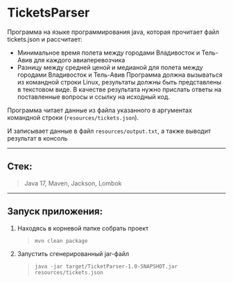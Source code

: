 # TicketsParser

Программа на языке программирования
java, которая прочитает файл tickets.json и
рассчитает:
- Минимальное время полета между городами
  Владивосток и Тель-Авив для каждого
  авиаперевозчика
- Разницу между средней ценой и медианой для
  полета между городами  Владивосток и Тель-Авив
  Программа должна вызываться из командной строки
  Linux, результаты должны быть представлены в
  текстовом виде.
  В качестве результата нужно прислать ответы на
  поставленные вопросы и ссылку на исходный код.


Программа читает данные из файла указанного в аргументах командной строки (`resources/tickets.json`). 

И записывает данные в файл `resources/output.txt`, а также выводит результат в консоль

---

## Стек:
> Java 17, Maven, Jackson, Lombok

---

## Запуск приложения:

1) Находясь в корневой папке собрать проект 
    > `mvn clean package`
2) Запустить сгенерированный jar-файл
    > `java -jar target/TicketParser-1.0-SNAPSHOT.jar resources/tickets.json`
